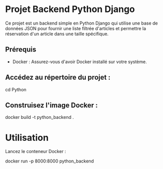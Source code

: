 # Projet Backend Python Django

Ce projet est un backend simple en Python Django qui utilise une base de données JSON pour fournir une liste filtrée d'articles et permettre la réservation d'un article dans une taille spécifique.

## Prérequis

- Docker : Assurez-vous d'avoir Docker installé sur votre système.

## Accédez au répertoire du projet :

cd Python

## Construisez l'image Docker :

docker build -t python_backend .

# Utilisation

Lancez le conteneur Docker :

docker run -p 8000:8000 python_backend
